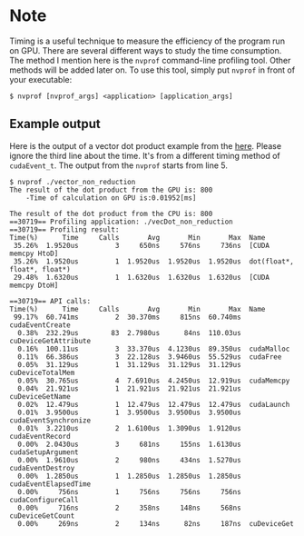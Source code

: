 # Note
Timing is a useful technique to measure the efficiency of the program run on GPU. There are several different ways to study the time consumption. The method I mention here is the `nvprof` command-line profiling tool. Other methods will be added later on. To use this tool, simply put `nvprof` in front of your executable:
```shell
$ nvprof [nvprof_args] <application> [application_args]
```
## Example output
Here is the output of a vector dot product example from the [here](../vector_dot_product). Please ignore the third line about the time. It's from a different timing method of `cudaEvent_t`. The output from the `nvprof` starts from line 5.
```shell
$ nvprof ./vector_non_reduction
The result of the dot product from the GPU is: 800
	-Time of calculation on GPU is:0.01952[ms]

The result of the dot product from the CPU is: 800
==30719== Profiling application: ./vecDot_non_reduction
==30719== Profiling result:
Time(%)      Time     Calls       Avg       Min       Max  Name
 35.26%  1.9520us         3     650ns     576ns     736ns  [CUDA memcpy HtoD]
 35.26%  1.9520us         1  1.9520us  1.9520us  1.9520us  dot(float*, float*, float*)
 29.48%  1.6320us         1  1.6320us  1.6320us  1.6320us  [CUDA memcpy DtoH]

==30719== API calls:
Time(%)      Time     Calls       Avg       Min       Max  Name
 99.17%  60.741ms         2  30.370ms     815ns  60.740ms  cudaEventCreate
  0.38%  232.29us        83  2.7980us      84ns  110.03us  cuDeviceGetAttribute
  0.16%  100.11us         3  33.370us  4.1230us  89.350us  cudaMalloc
  0.11%  66.386us         3  22.128us  3.9460us  55.529us  cudaFree
  0.05%  31.129us         1  31.129us  31.129us  31.129us  cuDeviceTotalMem
  0.05%  30.765us         4  7.6910us  4.2450us  12.919us  cudaMemcpy
  0.04%  21.921us         1  21.921us  21.921us  21.921us  cuDeviceGetName
  0.02%  12.479us         1  12.479us  12.479us  12.479us  cudaLaunch
  0.01%  3.9500us         1  3.9500us  3.9500us  3.9500us  cudaEventSynchronize
  0.01%  3.2210us         2  1.6100us  1.3090us  1.9120us  cudaEventRecord
  0.00%  2.0430us         3     681ns     155ns  1.6130us  cudaSetupArgument
  0.00%  1.9610us         2     980ns     434ns  1.5270us  cudaEventDestroy
  0.00%  1.2850us         1  1.2850us  1.2850us  1.2850us  cudaEventElapsedTime
  0.00%     756ns         1     756ns     756ns     756ns  cudaConfigureCall
  0.00%     716ns         2     358ns     148ns     568ns  cuDeviceGetCount
  0.00%     269ns         2     134ns      82ns     187ns  cuDeviceGet
```
